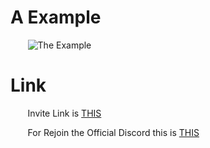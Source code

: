 # A Example
  
&nbsp;&nbsp;&nbsp;&nbsp;&nbsp;&nbsp; ![The Example](https://media.giphy.com/media/WZztLeJKIjEug0Px96/giphy.gif)

# Link
&nbsp;&nbsp;&nbsp;&nbsp;&nbsp;&nbsp; Invite Link is [THIS](https://coolcraft.ovh/memeshub)

&nbsp;&nbsp;&nbsp;&nbsp;&nbsp;&nbsp; For Rejoin the Official Discord this is [THIS](https://discord.gg/SgWgxzbuCJ)
